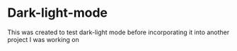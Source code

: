 # Dark-light-mode


This was created to test dark-light mode before incorporating it into another project I was working on
